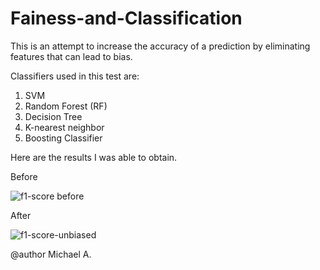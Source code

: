 # Fainess-and-Classification
This is an attempt to increase the accuracy of a prediction by eliminating features that can lead to bias.

Classifiers used in this test are:
1. SVM
2. Random Forest (RF)
3. Decision Tree
4. K-nearest neighbor
5. Boosting Classifier

Here are the results I was able to obtain.

Before

![f1-score before](https://user-images.githubusercontent.com/72876485/229900633-c2f02a3c-9cf5-4f0d-a47c-fc68c4e5bd49.png)

After

![f1-score-unbiased](https://user-images.githubusercontent.com/72876485/229900675-79ad590b-4c71-4f0b-b563-1f85bed295ab.png)

@author Michael A.
